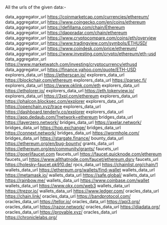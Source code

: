 
All the urls of the given data:-

data_aggregator_url https://coinmarketcap.com/currencies/ethereum/
data_aggregator_url https://www.coingecko.com/en/coins/ethereum
data_aggregator_url https://defillama.com/chain/Ethereum
data_aggregator_url https://dappradar.com/chain/ethereum
data_aggregator_url https://www.cryptocompare.com/coins/eth/overview
data_aggregator_url https://www.tradingview.com/symbols/ETHUSD/
data_aggregator_url https://www.coindesk.com/price/ethereum/
data_aggregator_url https://www.investing.com/crypto/ethereum/eth-usd
data_aggregator_url https://www.marketwatch.com/investing/cryptocurrency/ethusd
data_aggregator_url https://finance.yahoo.com/quote/ETH-USD
explorers_data_url https://etherscan.io/
explorers_data_url https://blockchair.com/ethereum
explorers_data_url https://parsec.fi/
explorers_data_url https://www.oklink.com/eth
explorers_data_url https://ethplorer.io/
explorers_data_url https://eth.tokenview.io/
explorers_data_url https://3xpl.com/ethereum
explorers_data_url https://phalcon.blocksec.com/explorer
explorers_data_url https://openchain.xyz/trace
explorers_data_url https://dashboard.tenderly.co/explorer
explorers_data_url https://app.dedaub.com/?network=ethereum
bridges_data_url https://layerzero.network/
bridges_data_url https://axelar.network/
bridges_data_url https://hop.exchange/
bridges_data_url https://connext.network/
bridges_data_url https://wormhole.com/
bridges_data_url https://stargate.finance/
bounty_data_url https://ethereum.org/en/bug-bounty/
grants_data_url https://ethereum.org/en/community/grants/
faucets_url https://goerlifaucet.com
faucets_url https://faucet.quicknode.com/ethereum
faucets_url https://www.allthatnode.com/faucet/ethereum.dsrv
faucets_url https://holesky-faucet.pk910.de/
rpcs_data_url https://chainlist.org/chain/1
wallets_data_url https://ethereum.org/wallets/find-wallet
wallets_data_url https://metamask.io/
wallets_data_url https://safe.global/
wallets_data_url https://rainbow.me/
wallets_data_url https://www.coinbase.com/wallet
wallets_data_url https://www.okx.com/web3
wallets_data_url https://trezor.io/
wallets_data_url https://www.ledger.com/
oracles_data_url https://chain.link/
oracles_data_url https://bandprotocol.com/
oracles_data_url https://tellor.io/
oracles_data_url https://api3.org/
oracles_data_url https://razor.network/
oracles_data_url https://diadata.org/
oracles_data_url https://provable.xyz/
oracles_data_url https://chroniclelabs.org/
> 
